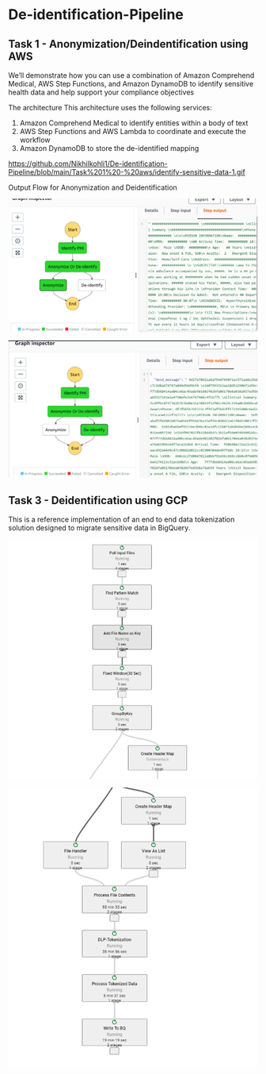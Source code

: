 # De-identification-Pipeline

## Task 1 - Anonymization/Deindentification using AWS 


We’ll demonstrate how you can use a combination of Amazon Comprehend Medical, AWS Step Functions, and Amazon DynamoDB to identify sensitive health data and help support your compliance objectives

The architecture
This architecture uses the following services:

1. Amazon Comprehend Medical to identify entities within a body of text
2. AWS Step Functions and AWS Lambda to coordinate and execute the workflow
3. Amazon DynamoDB to store the de-identified mapping

https://github.com/Nikhilkohli1/De-identification-Pipeline/blob/main/Task%201%20-%20aws/identify-sensitive-data-1.gif

Output Flow for Anonymization and Deidentification

![anonymize](https://github.com/Nikhilkohli1/De-identification-Pipeline/blob/main/Task%201%20-%20aws/anonymize.png)

![deiden](https://github.com/Nikhilkohli1/De-identification-Pipeline/blob/main/Task%201%20-%20aws/deidentify.png)


## Task 3 - Deidentification using GCP 

 This is a reference implementation of an end to end data tokenization solution designed to migrate sensitive data in BigQuery.

![pipe](https://github.com/Nikhilkohli1/De-identification-Pipeline/blob/main/Task%203%20-%20gcp/edp%202.png)

![pipe2](https://github.com/Nikhilkohli1/De-identification-Pipeline/blob/main/Task%203%20-%20gcp/edp%203.png)

